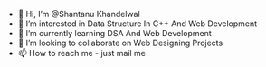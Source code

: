 - 👋 Hi, I’m @Shantanu Khandelwal
- 👀 I’m interested in Data Structure In C++ And Web Development
- 🌱 I’m currently learning DSA And Web Development
- 💞️ I’m looking to collaborate on Web Designing Projects
- 📫 How to reach me - just mail me 

<!---
ShantanuRK98/ShantanuRK98 is a ✨ special ✨ repository because its `README.md` (this file) appears on your GitHub profile.
You can click the Preview link to take a look at your changes.
--->
